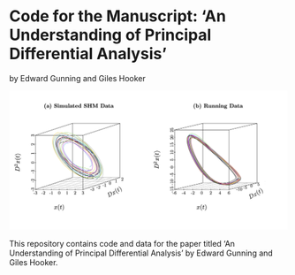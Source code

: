 Code for the Manuscript: ‘An Understanding of Principal Differential
Analysis’
================
by Edward Gunning and Giles Hooker

<!-- ![](outputs/SHM/paper-plots/3d-phase-plane.pdf) -->

<img src="outputs/SHM/paper-plots/3d-phase-plane.png" width="1889" />

This repository contains code and data for the paper titled ‘An
Understanding of Principal Differential Analysis’ by Edward Gunning and
Giles Hooker.
